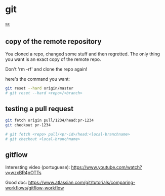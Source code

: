 # git
[✏️](https://github.com/meleu/my-notes/edit/master/git.md)

## copy of the remote repository

You cloned a repo, changed some stuff and then regretted. The only thing you want is an exact copy of the remote repo.

Don't 'rm -rf' and clone the repo again!

here's the command you want:

```sh
git reset --hard origin/master
# git reset --hard <repo>/<branch>
```

## testing a pull request

```sh
git fetch origin pull/1234/head:pr-1234
git checkout pr-1234

# git fetch <repo> pull/<pr-id>/head:<local-branchname>
# git checkout <local-branchname>
```

## gitflow

Interesting video (portuguese): <https://www.youtube.com/watch?v=wzxBR4pOTTs>

Good doc: <https://www.atlassian.com/git/tutorials/comparing-workflows/gitflow-workflow>
